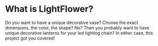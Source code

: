 # What is LightFlower?
Do you want to have a unique décorative vase? Choose the exact dimensions, the color, the shape?
No?
Then you probably want to have unique decorative lanterns for your led lighting chain?
In either case, this project got you covered!
